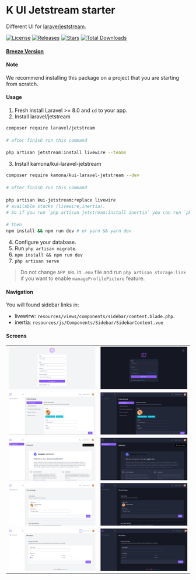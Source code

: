 # K UI Jetstream starter

Different UI for [larave/jeststream](https://github.com/laravel/jeststream).

[![License](https://img.shields.io/github/license/Kamona-WD/kui-laravel-jetstream)](https://github.com/Kamona-WD/kui-laravel-jetstream/blob/main/LICENSE.md)
[![Releases](https://img.shields.io/github/release/Kamona-WD/kui-laravel-jetstream)](https://github.com/Kamona-WD/kui-laravel-jetstream/releases)
[![Stars](https://img.shields.io/github/stars/Kamona-WD/kui-laravel-jetstream)](https://github.com/Kamona-WD/kui-laravel-jetstream/stargazers)
[![Total Downloads](https://img.shields.io/packagist/dt/kamona/kui-laravel-jetstream.svg)](https://packagist.org/packages/kamona/kui-laravel-jetstream)

#### [Breeze Version](https://github.com/Kamona-WD/kui-laravel-breeze)

#### Note

We recommend installing this package on a project that you are starting from scratch.

#### Usage

1. Fresh install Laravel >= 8.0 and `cd` to your app.
2. Install laravel/jetstream

```sh
composer require laravel/jetstream

# after finish run this command

php artisan jetstream:install livewire --teams
```

3. Install kamona/kui-laravel-jetstream

```sh
composer require kamona/kui-laravel-jetstream --dev

# after finish run this command

php artisan kui-jetstream:replace livewire
# available stacks (livewire,inertia).
# So if you run `php artisan jetstream:install inertia` you can run `php artisan kui-jetstream:replace inertia`

# then
npm install && npm run dev # or yarn && yarn dev
```

4. Configure your database.
5. Run `php artisan migrate`.
6. `npm install && npm run dev`
7. `php artisan serve`

> Do not change `APP_URL` in `.emv` file and run `php artisan storage:link` if you want to enable `manageProfilePicture` feature.

#### Navigation

You will found sidebar links in:

- livewirw: `resources/views/components/sidebar/content.blade.php`.
- inertia: `resources/js/Components/Sidebar/SidebarContent.vue`

#### Screens

|                                     |                                    |
| ----------------------------------- | ---------------------------------- |
| ![Shocase 1](screens/r-light.PNG)   | ![Shocase 7](screens/l-dark.PNG)   |
| ![Shocase 2](screens/p-light.PNG)   | ![Shocase 8](screens/p-dark.PNG)   |
| ![Shocase 2](screens/d-light.PNG)   | ![Shocase 8](screens/d-dark.PNG)   |
| ![Shocase 2](screens/t-light.PNG)   | ![Shocase 8](screens/t-dark.PNG)   |
| ![Shocase 2](screens/api-light.PNG) | ![Shocase 8](screens/api-dark.PNG) |
